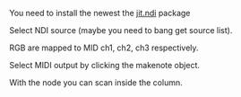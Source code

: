 You need to install the newest the [jit.ndi](https://github.com/pixsper/jit.ndi/releases/tag/v0.3.2) package 

Select NDI source (maybe you need to bang get source list).

RGB are mapped to MID ch1, ch2, ch3 respectively.

Select MIDI output by clicking the makenote object.

With the node you can scan inside the column.
